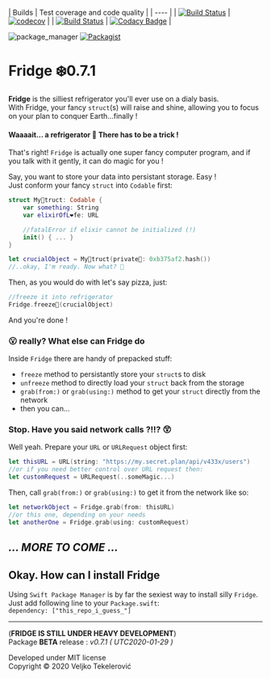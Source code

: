 | Builds | Test coverage and code quality |
| ---- |
| [![Build Status](https://travis-ci.org/vexy/Fridge.svg?branch=swift5)](https://travis-ci.org/vexy/Fridge) | [![codecov](https://codecov.io/gh/vexy/Fridge/branch/swift5/graph/badge.svg)](https://codecov.io/gh/vexy/Fridge) |
| [![Build Status](https://app.bitrise.io/app/0a6d6b6f5e679665/status.svg?token=2lSrCvvachugWUQaYZ44Og)](https://app.bitrise.io/app/0a6d6b6f5e679665) | [![Codacy Badge](https://api.codacy.com/project/badge/Grade/24b9cd48be1d4d5487c68e0acf796f50)](https://www.codacy.com/app/veljko-tekelerovic/Fridge?utm_source=github.com&amp;utm_medium=referral&amp;utm_content=vexy/Fridge&amp;utm_campaign=Badge_Grade) |


![package_manager](https://img.shields.io/badge/SPM-comming%20soon-orange)
[![Packagist](https://img.shields.io/packagist/l/doctrine/orm.svg)]()

# Fridge ❄️0.7.1
**Fridge** is the silliest refrigerator you'll ever use on a dialy basis.  
With Fridge, your fancy `struct`(s) will raise and shine, allowing you to focus on your plan to conquer Earth...finally !

#### Waaaait... a refrigerator 🤔 There has to be a trick !
That's right! `Fridge` is actually one super fancy computer program, and if you talk with it gently, it can do magic for you !

Say, you want to store your data into persistant storage. Easy !  
Just conform your fancy `struct` into `Codable` first:
```Swift
struct My🧞truct: Codable {
    var something: String
    var elixirOfL❤️fe: URL

    //fatalError if elixir cannot be initialized (!)
    init() { ... }  
}

let crucialObject = My🧞‍truct(private🔑: 0xb375af2.hash())
//..okay, I'm ready. Now what? 🤨
```
Then, as you would do with let's say pizza, just:

```Swift
//freeze it into refrigerator
Fridge.freeze🧊(crucialObject)
```

And you're done !

### 😮 really? What else can Fridge do
Inside `Fridge` there are handy of prepacked stuff:
  - `freeze` method to persistantly store your `struct`s to disk
  - `unfreeze` method to directly load your `struct` back from the storage
  - `grab(from:)` or `grab(using:)` method to get your `struct` directly from the network
  - then you can...

### Stop. Have you said network calls ?!!? 😲
Well yeah. Prepare your `URL` or `URLRequest` object first:
```Swift
let thisURL = URL(string: "https://my.secret.plan/api/v433x/users")
//or if you need better control over URL request then:
let customRequest = URLRequest(..someMagic...)
```
Then, call `grab(from:)` or `grab(using:)` to get it from the network like so:
```Swift
let networkObject = Fridge.grab(from: thisURL)
//or this one, depending on your needs
let anotherOne = Fridge.grab(using: customRequest)
```
*... MORE TO COME ...*
--

## Okay. How can I install Fridge
Using `Swift Package Manager` is by far the sexiest way to install silly `Fridge`.  
Just add following line to your `Package.swift`:  
`dependency: ["this_repo_i_guess_"]`

---   
(**FRIDGE IS STILL UNDER HEAVY DEVELOPMENT**)  
Package **BETA** release : *v0.7.1 ( UTC2020-01-29 )*

Developed under MIT license   
Copyright © 2020 Veljko Tekelerović
